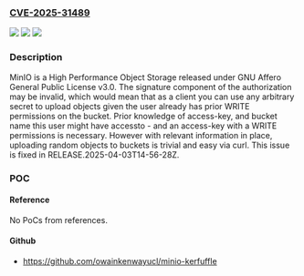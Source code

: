 ### [CVE-2025-31489](https://cve.mitre.org/cgi-bin/cvename.cgi?name=CVE-2025-31489)
![](https://img.shields.io/static/v1?label=Product&message=minio&color=blue)
![](https://img.shields.io/static/v1?label=Version&message=%3C%20RELEASE.2025-04-03T14-56-28Z%20&color=brightgreen)
![](https://img.shields.io/static/v1?label=Vulnerability&message=CWE-347%3A%20Improper%20Verification%20of%20Cryptographic%20Signature&color=brightgreen)

### Description

MinIO is a High Performance Object Storage released under GNU Affero General Public License v3.0. The signature component of the authorization may be invalid, which would mean that as a client you can use any arbitrary secret to upload objects given the user already has prior WRITE permissions on the bucket. Prior knowledge of access-key, and bucket name this user might have accessto - and an access-key with a WRITE permissions is necessary. However with relevant information in place, uploading random objects to buckets is trivial and easy via curl. This issue is fixed in RELEASE.2025-04-03T14-56-28Z.

### POC

#### Reference
No PoCs from references.

#### Github
- https://github.com/owainkenwayucl/minio-kerfuffle

